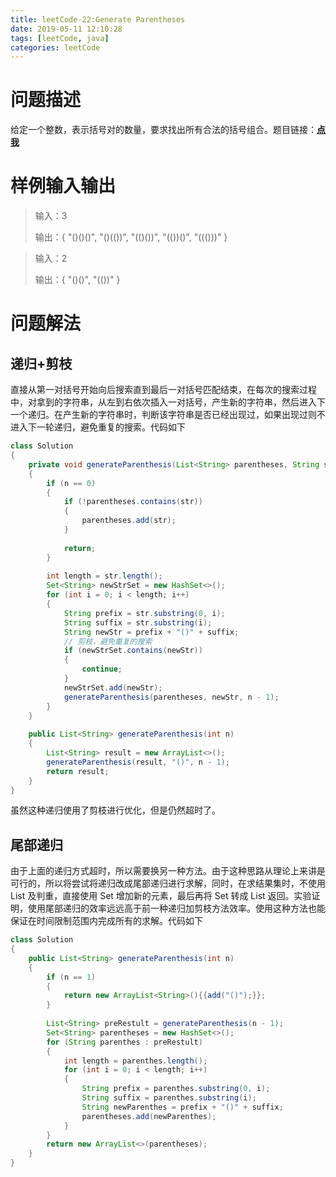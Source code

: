 ```yaml
---
title: leetCode-22:Generate Parentheses
date: 2019-05-11 12:10:28
tags: [leetCode, java]
categories: leetCode
---
```


# 问题描述

给定一个整数，表示括号对的数量，要求找出所有合法的括号组合。题目链接：**[点我](https://leetcode.com/problems/generate-parentheses/)**

<!-- more -->

# 样例输入输出

> 输入：3
>
> 输出：{   "()()()", "()(())", "(()())", "(())()", "((()))"    }

> 输入：2
>
> 输出：{ "()()", "(())" }

# 问题解法

## 递归+剪枝

直接从第一对括号开始向后搜索直到最后一对括号匹配结束，在每次的搜索过程中，对拿到的字符串，从左到右依次插入一对括号，产生新的字符串，然后进入下一个递归。在产生新的字符串时，判断该字符串是否已经出现过，如果出现过则不进入下一轮递归，避免重复的搜索。代码如下

```java
class Solution 
{
    private void generateParenthesis(List<String> parentheses, String str, int n)
    {
        if (n == 0)
        {
            if (!parentheses.contains(str))
            {
                parentheses.add(str);
            }
            
            return;
        }
        
        int length = str.length();
        Set<String> newStrSet = new HashSet<>();
        for (int i = 0; i < length; i++)
        {
            String prefix = str.substring(0, i);
            String suffix = str.substring(i);
            String newStr = prefix + "()" + suffix;
            // 剪枝，避免重复的搜索
            if (newStrSet.contains(newStr))
            {
                continue;
            }
            newStrSet.add(newStr);
            generateParenthesis(parentheses, newStr, n - 1);
        }
    }
    
    public List<String> generateParenthesis(int n) 
    {
        List<String> result = new ArrayList<>();
        generateParenthesis(result, "()", n - 1);
        return result;
    }
}
```

虽然这种递归使用了剪枝进行优化，但是仍然超时了。

## 尾部递归

由于上面的递归方式超时，所以需要换另一种方法。由于这种思路从理论上来讲是可行的，所以将尝试将递归改成尾部递归进行求解，同时，在求结果集时，不使用 List 及判重，直接使用 Set 增加新的元素，最后再将 Set 转成 List 返回。实验证明，使用尾部递归的效率远远高于前一种递归加剪枝方法效率。使用这种方法也能保证在时间限制范围内完成所有的求解。代码如下

```java
class Solution 
{
    public List<String> generateParenthesis(int n)
    {
        if (n == 1)
        {
            return new ArrayList<String>(){{add("()");}};
        }
        
        List<String> preRestult = generateParenthesis(n - 1);
        Set<String> parentheses = new HashSet<>();
        for (String parenthes : preRestult)
        {
            int length = parenthes.length();
            for (int i = 0; i < length; i++)
            {
                String prefix = parenthes.substring(0, i);
                String suffix = parenthes.substring(i);
                String newParenthes = prefix + "()" + suffix;
                parentheses.add(newParenthes);
            }
        }
        return new ArrayList<>(parentheses);
    }
}
```

